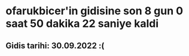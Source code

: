 # ofarukbicer'in gidisine son 8 gun 0 saat 50 dakika 22 saniye kaldi

## Gidis tarihi: 30.09.2022 :(